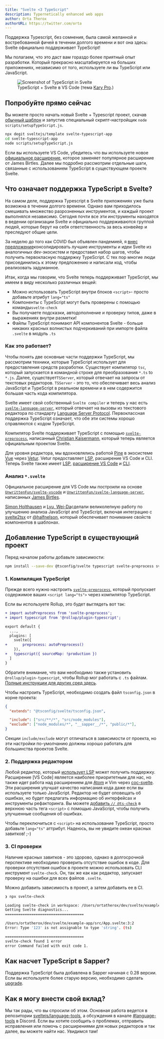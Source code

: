 ```yaml
---
title: "Svelte <3 TypeScript"
description: Typernetically enhanced web apps
author: Orta Therox
authorURL: https://twitter.com/orta
---
```


Поддержка Typescript, без сомнения, была самой желанной и востребованной фичей в течении долгого времени и вот она здесь: Svelte официально поддерживает TypeScript!

Мы полагаем, что это даст вам гораздо более приятный опыт разработки. Который прекрасно масштабируется на больших приложениях, независимо от того, используете ли вы TypeScript или JavaScript.

<figure>
	<img alt="Screenshot of TypeScript in Svelte" src="/media/svelte-ts.png">
	<figcaption>TypeScript + Svelte в VS Code (тема <a href="https://marketplace.visualstudio.com/items?itemName=karyfoundation.theme-karyfoundation-themes">Kary Pro</a>.)</figcaption>
</figure>


## Попробуйте прямо сейчас

Вы можете просто начать новый Svelte + Typescript проект, скачав [обычный шаблон](https://github.com/sveltejs/template) и запустив специальный скрипт-настройщик `node scripts/setupTypeScript.js`.

```bash
npx degit sveltejs/template svelte-typescript-app
cd svelte-typescript-app
node scripts/setupTypeScript.js
```

Если вы используете VS Code, убедитесь что вы используете новое [официальное расширение](https://marketplace.visualstudio.com/items?itemName=svelte.svelte-vscode), которое заменяет популярное расширение от James Birtles. Далее мы подробно рассмотрим отдельные шаги, связанные с использованием TypeScript в существующем проекте Svelte.

## Что означает поддержка TypeScript в Svelte?

На самом деле, поддержка Typescript в Svelte приложениях уже была возможна в течении долгого времени. Однако вам приходилось смешивать множество разрозненных инструментов, и каждый проект выполнялся независимо. Сегодня почти все эти инструменты находятся в ведении организации Svelte и официально поддерживаются группой людей, которые берут на себя ответственность за весь конвейер и преследуют общие цели.

За неделю до того как COVID был объявлен пандемией, я [внес предложение](https://github.com/sveltejs/svelte/issues/4518)консолидировать лучшие инструменты и идеи Svelte из аналогичных dev-экосистем и предоставил набор шагов, чтобы получить первокласную поддержку TypeScript. С тех пор многие люди присоединились к этому предложению и написали код, чтобы реализовать задуманное.

Итак, когда мы говорим, что Svelte теперь поддерживает TypeScript, мы имеем в виду несколько различных вещей:

* Можно использовать TypeScript внутри блоков `<script>`- просто добавьте атрибут `lang="ts"`
* Компоненты с TypeScript могут быть проверены с помощью команды`svelte-check`
* Вы получаете подсказки, автодополнение и проверку типов, даже в выражениях внутри разметки!
* Файлы TypeScript понимают API компонентов Svelte - больше никаких красных волнистых подчеркиваний при импорте файла `.svelte` в модуль `.ts`

### Как это работает?

Чтобы понять две основные части поддержки TypeScript, мы рассмотрим техники, которые TypeScript использует для предоставления средств разработки. Существует компилятор `tsc`, который запускается в командной строке для преобразования `*.ts` to `*.js`. Далее, существует`TSServer`, который отвечает на запросы от текстовых редакторов. `TSServer` - это то, что обеспечивает весь анализ JavaScript и TypeScript в реальном времени и в нем содержится большая часть кода компилятора.

Svelte имеет свой собственный `Svelte compiler` и теперь у нас есть [`svelte-language-server`](https://github.com/sveltejs/language-tools/tree/master/packages/language-server#svelte-language-server), который отвечает на вызовы из текстового редактора по стандарту [Language Server Protocol](https://microsoft.github.io//language-server-protocol/overviews/lsp/overview/). Первоклассная поддержка TypeScript означает, что обе эти системы хорошо справляются с кодом TypeScript.

Компилятор Svelte поддерживает TypeScript с помощью [`svelte-preprocess`](https://github.com/sveltejs/svelte-preprocess#svelte-preprocess), написанный [Christian Kaisermann](https://github.com/kaisermann), который теперь является официальным проектом Svelte.

Для уровня редактора, мы вдохновлялись работой [Pine](https://github.com/octref) в экосистеме [Vue](https://vuejs.org) через [Vetur](https://github.com/vuejs/vetur). Vetur предоставляет [LSP](https://github.com/vuejs/vetur/blob/master/server), расширение VS Code и CLI. Теперь Svelte также имеет [LSP](https://github.com/sveltejs/language-tools/blob/master/packages/language-server), [расширение VS Code](https://github.com/sveltejs/language-tools/blob/master/packages/svelte-vscode) и [CLI](https://github.com/sveltejs/language-tools/blob/master/packages/svelte-check).


### Анализ `*.svelte`

Официальное расширение для VS Code мы построили на основе [`UnwrittenFun/svelte-vscode`](https://github.com/UnwrittenFun/svelte-vscode) и [`UnwrittenFun/svelte-language-server`](https://github.com/UnwrittenFun/svelte-language-server/), написанных [James Birtles](https://github.com/UnwrittenFun).

[Simon Holthausen](https://github.com/dummdidumm) и [Lyu, Wei-Da](https://github.com/jasonlyu123)сделали великолепную работу по улучшению анализа JavaScript and TypeScript, включая интеграцию с [svelte2tsx](https://github.com/sveltejs/language-tools/tree/master/packages/svelte2tsx#svelte2tsx) от [@halfnelson](https://github.com/halfnelson), который обеспечивает понимание свойств компонентов в шаблонах.


## Добавление TypeScript в существующий проект

Перед началом работы добавьте зависимости:

```bash
npm install --save-dev @tsconfig/svelte typescript svelte-preprocess svelte-check
```

### 1. Компиляция TypeScript

Прежде всего нужно настроить [`svelte-preprocess`](https://github.com/sveltejs/svelte-preprocess#svelte-preprocess), который пропускает содержимое ваших `<script lang="ts">` через компилятор TypeScript.

Если вы используете Rollup, это будет выглядеть вот так:

```diff
+ import autoPreprocess from 'svelte-preprocess';
+ import typescript from '@rollup/plugin-typescript';

export default {
  ...,
  plugins: [
    svelte({
+       preprocess: autoPreprocess()
    }),
+   typescript({ sourceMap: !production })
  ]
}
```
Обратите внимание, что вам необходимо также установить `@rollup/plugin-typescript`, чтобы Rollup мог работать с `.ts` файлам. [Полные инструкции для других сред здесь](https://github.com/sveltejs/svelte-preprocess#usage).

Чтобы настроить TypeScript, необходимо создать файл `tsconfig.json` в корне проекта:

```json
{
  "extends": "@tsconfig/svelte/tsconfig.json",

  "include": ["src/**/*", "src/node_modules"],
  "exclude": ["node_modules/*", "__sapper__/*", "public/*"],
}
```

Секции `include/exclude` могут отличаться в зависимости от проекта, но эти настройки по-умолчанию должны хорошо работать для большинства проектов Svelte.

### 2. Поддержка редактором

Любой редактор, который [использует LSP](https://langserver.org/#implementations-client) может получить поддержку. Расширение [VS Code] является наиболее приоритетным для нас, но также идет работа над расширением для [Atom](https://github.com/sveltejs/language-tools/pull/160) и Vim через [coc-svelte](https://github.com/coc-extensions/coc-svelte).
Эти расширения улучшат качество написания кода даже если вы используете только JavaScript. Редактор не будет оповещать об ошибках, но будет предлагать информацию об интерфейсах и инструменты рефакторинга. Вы можете [добавить `// @ts-check`](https://www.staging-typescript.org/docs/handbook/intro-to-js-ts.html) в верхнюю часть тега `<script>` с помощью JavaScript, чтобы получить улучшенные сообщения об ошибках.

Чтобы переключиться с `<script>` на использование TypeScript, просто добавьте `lang="ts"` аттрибут. Надеюсь, вы не увидите океан красных завитков! ;-)

### 3. CI проверки

Наличие красных завитков - это здорово, однако в долгосрочной перспективе необходимо проверить отсутствие ошибок в коде. Для проверки отсутствия ошибок в проекте можно использовать CLI инструмент `svelte-check`. Он, так же как как редактор, запускает проверку на ошибки для всех файлов `.svelte`.

Можно добавить зависимость в проект, а затем добавить ее в CI.

```bash
❯ npx svelte-check

Loading svelte-check in workspace: /Users/ortatherox/dev/svelte/example-app
Getting Svelte diagnostics...
====================================

/Users/ortatherox/dev/svelte/example-app/src/App.svelte:3:2
Error: Type '123' is not assignable to type 'string'. (ts)

====================================
svelte-check found 1 error
error Command failed with exit code 1.
```

## Как насчет TypeScript в Sapper?

Поддержка TypeScript была добавлена в Sapper начиная с 0.28 версии. Если вы используете более старую версию, необходимо сделать [upgrade](https://sapper.svelte.dev/migrating#0_27_to_0_28).

## Как я могу внести свой вклад?

Мы так рады, что вы спросили об этом. Основная работа ведется в репозитории [sveltejs/language-tools](https://github.com/sveltejs/language-tools), а обсуждения в канале [#language-tools](https://discord.gg/enV6v8K) в Discord. Если вы хотите сообщить о проблемах, отправить исправления или помочь с расширениями для новых редакторов и так далее, вы можете найти нас. Увидимся там!
